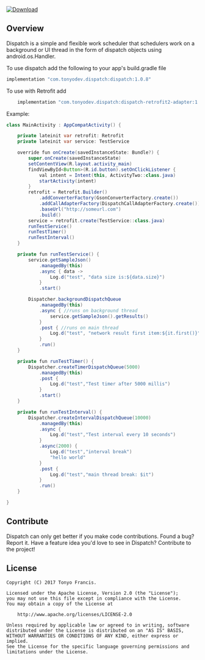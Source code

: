 [ ![Download](https://api.bintray.com/packages/tonyofrancis/maven/dispatch/images/download.svg?version=1.0.8) ](https://bintray.com/tonyofrancis/maven/dispatch/1.0.8/link)

Overview
--------

Dispatch is a simple and flexible work scheduler that schedulers work on a background or UI thread in the form of dispatch objects using android.os.Handler.

To use dispatch add the following to your app's build.gradle file
```java
implementation "com.tonyodev.dispatch:dispatch:1.0.8"
```

To use with Retrofit add
```java
    implementation "com.tonyodev.dispatch:dispatch-retrofit2-adapter:1.0.8"
```

Example:
```java
class MainActivity : AppCompatActivity() {

    private lateinit var retrofit: Retrofit
    private lateinit var service: TestService

    override fun onCreate(savedInstanceState: Bundle?) {
        super.onCreate(savedInstanceState)
        setContentView(R.layout.activity_main)
        findViewById<Button>(R.id.button).setOnClickListener {
            val intent = Intent(this, ActivityTwo::class.java)
            startActivity(intent)
        }
        retrofit = Retrofit.Builder()
            .addConverterFactory(GsonConverterFactory.create())
            .addCallAdapterFactory(DispatchCallAdapterFactory.create())
            .baseUrl("http://someurl.com")
            .build()
        service = retrofit.create(TestService::class.java)
        runTestService()
        runTestTimer()
        runTestInterval()
    }

    private fun runTestService() {
        service.getSampleJson()
            .managedBy(this)
            .async { data ->
                Log.d("test", "data size is:${data.size}")
            }
            .start()

        Dispatcher.backgroundDispatchQueue
            .managedBy(this)
            .async { //runs on background thread
                service.getSampleJson().getResults()
            }
            .post { //runs on main thread
                Log.d("test", "network result first item:${it.first()}")
            }
            .run()
    }

    private fun runTestTimer() {
        Dispatcher.createTimerDispatchQueue(5000)
            .managedBy(this)
            .post {
                Log.d("test","Test timer after 5000 millis")
            }
            .start()
    }

    private fun runTestInterval() {
        Dispatcher.createIntervalDispatchQueue(10000)
            .managedBy(this)
            .async {
                Log.d("test","Test interval every 10 seconds")
            }
            .async(2000) {
                Log.d("test","interval break")
                "hello world"
            }
            .post {
                Log.d("test","main thread break: $it")
            }
            .run()
    }

}
```


Contribute
----------

Dispatch can only get better if you make code contributions. Found a bug? Report it.
Have a feature idea you'd love to see in Dispatch? Contribute to the project!


License
-------

```
Copyright (C) 2017 Tonyo Francis.

Licensed under the Apache License, Version 2.0 (the "License");
you may not use this file except in compliance with the License.
You may obtain a copy of the License at

	http://www.apache.org/licenses/LICENSE-2.0

Unless required by applicable law or agreed to in writing, software
distributed under the License is distributed on an "AS IS" BASIS,
WITHOUT WARRANTIES OR CONDITIONS OF ANY KIND, either express or implied.
See the License for the specific language governing permissions and
limitations under the License.
```
